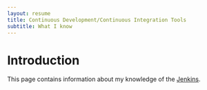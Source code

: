 ```yaml
---
layout: resume
title: Continuous Development/Continuous Integration Tools
subtitle: What I know
---
```


# Introduction

This page contains information about my knowledge of the [Jenkins](https://www.jenkins.io/).

